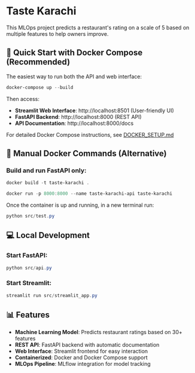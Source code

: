 # Taste Karachi

This MLOps project predicts a restaurant's rating on a scale of 5 based on multiple features to help
owners improve.

## 🚀 Quick Start with Docker Compose (Recommended)

The easiest way to run both the API and web interface:

```powershell
docker-compose up --build
```

Then access:
- **Streamlit Web Interface**: http://localhost:8501 (User-friendly UI)
- **FastAPI Backend**: http://localhost:8000 (REST API)
- **API Documentation**: http://localhost:8000/docs

For detailed Docker Compose instructions, see [DOCKER_SETUP.md](DOCKER_SETUP.md)

## 🐳 Manual Docker Commands (Alternative)

### Build and run FastAPI only:

```powershell
docker build -t taste-karachi .

docker run -p 8000:8000 --name taste-karachi-api taste-karachi
```

Once the container is up and running, in a new terminal run:

```powershell
python src/test.py
```

## 💻 Local Development

### Start FastAPI:
```powershell
python src/api.py
```

### Start Streamlit:
```powershell
streamlit run src/streamlit_app.py
```

## 📊 Features

- **Machine Learning Model**: Predicts restaurant ratings based on 30+ features
- **REST API**: FastAPI backend with automatic documentation
- **Web Interface**: Streamlit frontend for easy interaction
- **Containerized**: Docker and Docker Compose support
- **MLOps Pipeline**: MLflow integration for model tracking

